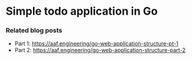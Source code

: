 # Simple todo application in Go

### Related blog posts
- Part 1: https://aaf.engineering/go-web-application-structure-pt-1
- Part 2: https://aaf.engineering/go-web-application-structure-part-2
